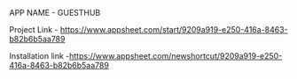 APP NAME - GUESTHUB


Project Link - https://www.appsheet.com/start/9209a919-e250-416a-8463-b82b6b5aa789

Installation link -https://www.appsheet.com/newshortcut/9209a919-e250-416a-8463-b82b6b5aa789
 

